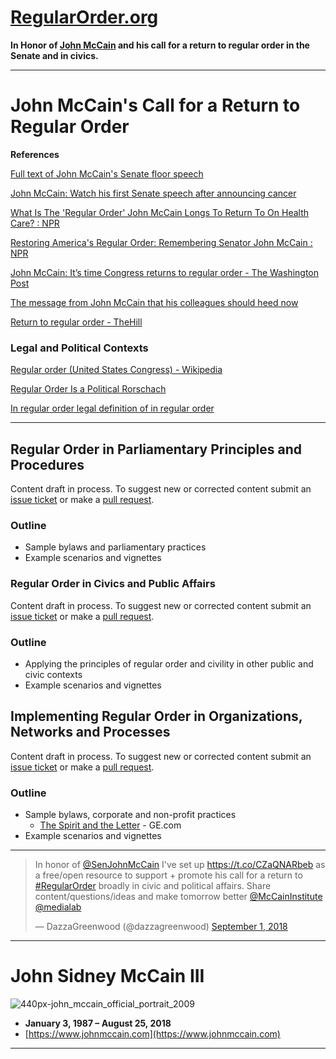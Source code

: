 # [RegularOrder.org](http://regularorder.org)

**In Honor of [John McCain](https://en.wikipedia.org/wiki/John_McCain) and his call for a return to regular order in the Senate and in civics.**


----------------------

# John McCain's Call for a Return to Regular Order

**References**

[Full text of John McCain's Senate floor speech](https://www.usatoday.com/story/news/politics/2017/07/25/full-text-john-mccains-senate-floor-speech/509799001)

[John McCain: Watch his first Senate speech after announcing cancer](https://www.usatoday.com/story/news/politics/onpolitics/2018/08/30/john-mccain-senate-speech-regular-order-remarks/1145189002)

[What Is The 'Regular Order' John McCain Longs To Return To On Health Care? : NPR](https://www.npr.org/2017/07/26/539358654/what-is-the-regular-order-john-mccain-longs-to-return-to-on-health-care)

[Restoring America's Regular Order: Remembering Senator John McCain : NPR](https://www.npr.org/2018/08/27/642315443/restoring-americas-regular-order-remembering-senator-john-mccain)

[John McCain: It’s time Congress returns to regular order - The Washington Post](https://www.washingtonpost.com/opinions/john-mccain-its-time-congress-returns-to-regular-order/2017/08/31/f62a3e0c-8cfb-11e7-8df5-c2e5cf46c1e2_story.html?noredirect=on&utm_term=.87f472eb443e)

[The message from John McCain that his colleagues should heed now](http://www.latimes.com/opinion/editorials/la-ed-mccain-senate-20180826-story.html)

[Return to regular order - TheHill](http://thehill.com/opinion/columnists/john-feehery/276071-return-to-regular-order)

### Legal and Political Contexts

[Regular order (United States Congress) - Wikipedia](https://en.wikipedia.org/wiki/Regular_order_(United_States_Congress))

[Regular Order Is a Political Rorschach](https://www.rollcall.com/news/regular_order_is_a_political_rorschach_wolfensberger-224587-1.html)

[In regular order legal definition of in regular order](https://legal-dictionary.thefreedictionary.com/in+regular+order)

------------------

## Regular Order in Parliamentary Principles and Procedures

Content draft in process.  To suggest new or corrected content submit an [issue ticket](https://github.com/StandardLaw/RegularOrder/issues) or make a [pull request](https://help.github.com/articles/about-pull-requests/).

### Outline

* Sample bylaws and parliamentary practices
* Example scenarios and vignettes

### Regular Order in Civics and Public Affairs

Content draft in process.  To suggest new or corrected content submit an [issue ticket](https://github.com/StandardLaw/RegularOrder/issues) or make a [pull request](https://help.github.com/articles/about-pull-requests/).


### Outline

* Applying the principles of regular order and civility in other public and civic contexts
* Example scenarios and vignettes

## Implementing Regular Order in Organizations, Networks and Processes

Content draft in process.  To suggest new or corrected content submit an [issue ticket](https://github.com/StandardLaw/RegularOrder/issues) or make a [pull request](https://help.github.com/articles/about-pull-requests/).


### Outline

* Sample bylaws, corporate and non-profit practices
  - [The Spirit and the Letter](https://www.ge.com/in/sites/www.ge.com.in/files/TheSpirit&TheLetter.pdf) - GE.com
* Example scenarios and vignettes

-------------------

<blockquote class="twitter-tweet" data-lang="en"><p lang="en" dir="ltr">In honor of <a href="https://twitter.com/SenJohnMcCain?ref_src=twsrc%5Etfw">@SenJohnMcCain</a> I&#39;ve set up <a href="https://t.co/CZaQNARbeb">https://t.co/CZaQNARbeb</a> as a free/open resource to support + promote his call for a return to <a href="https://twitter.com/hashtag/RegularOrder?src=hash&amp;ref_src=twsrc%5Etfw">#RegularOrder</a> broadly in civic and political affairs. Share content/questions/ideas and make tomorrow better <a href="https://twitter.com/McCainInstitute?ref_src=twsrc%5Etfw">@McCainInstitute</a> <a href="https://twitter.com/medialab?ref_src=twsrc%5Etfw">@medialab</a></p>&mdash; DazzaGreenwood (@dazzagreenwood) <a href="https://twitter.com/dazzagreenwood/status/1035927704682553345?ref_src=twsrc%5Etfw">September 1, 2018</a></blockquote>
<script async src="https://platform.twitter.com/widgets.js" charset="utf-8"></script>

------------------

# John Sidney McCain III

![440px-john_mccain_official_portrait_2009](https://user-images.githubusercontent.com/2357755/44947799-d1dcfb00-ade0-11e8-97ce-04ff4960a51e.jpg)

* **January 3, 1987 – August 25, 2018**
* [https://www.johnmccain.com](https://www.johnmccain.com)

----------------------


